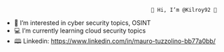                                                    👋 Hi, I’m @Kilroy92 👋
                                                                    
- 👀 I’m interested in cyber security topics, OSINT
- 💻 I’m currently learning cloud security topics
- 🕮 Linkedin: https://www.linkedin.com/in/mauro-tuzzolino-bb77a0bb/

<!---
Kilroy92/Kilroy92 is a ✨ special ✨ repository because its `README.md` (this file) appears on your GitHub profile.
You can click the Preview link to take a look at your changes.
--->

